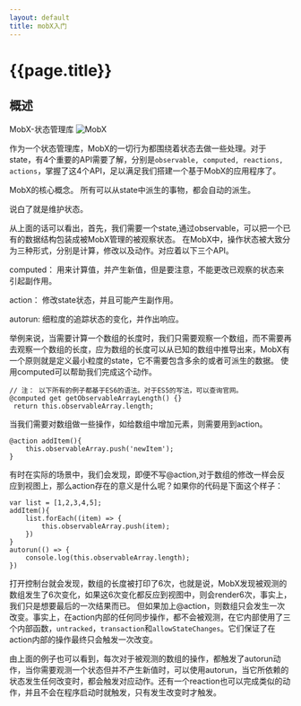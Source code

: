 ```yaml
---
layout: default
title: mobX入门
---
```

# {{page.title}}

## 概述
MobX-状态管理库
![MobX](https://gismanli.github.io/MobX-ZH/images/flow.png)

作为一个状态管理库，MobX的一切行为都围绕着状态去做一些处理。对于state，有4个重要的API需要了解，分别是`observable, computed, reactions, actions`，掌握了这4个API，足以满足我们搭建一个基于MobX的应用程序了。

MobX的核心概念。
所有可以从state中派生的事物，都会自动的派生。

说白了就是维护状态。

从上面的话可以看出，首先，我们需要一个state,通过observable，可以把一个已有的数据结构包装成被MobX管理的被观察状态。
在MobX中，操作状态被大致分为三种形式，分别是计算，修改以及动作。对应着以下三个API。

computed： 用来计算值，并产生新值，但是要注意，不能更改已观察的状态来引起副作用。

action： 修改state状态，并且可能产生副作用。

autorun: 细粒度的追踪状态的变化，并作出响应。

举例来说，当需要计算一个数组的长度时，我们只需要观察一个数组，而不需要再去观察一个数组的长度，应为数组的长度可以从已知的数组中推导出来，MobX有一个原则就是定义最小粒度的state，它不需要包含多余的或者可派生的数据。
使用computed可以帮助我们完成这个动作。

```
// 注： 以下所有的例子都基于ES6的语法。对于ES5的写法，可以查询官网。
@computed get getObservableArrayLength() {}
 return this.observableArray.length;

```

当我们需要对数组做一些操作，如给数组中增加元素，则需要用到action。

```
@action addItem(){
    this.observableArray.push('newItem');
}
```
有时在实际的场景中，我们会发现，即便不写@action,对于数组的修改一样会反应到视图上，那么action存在的意义是什么呢？如果你的代码是下面这个样子：

```
var list = [1,2,3,4,5];
addItem(){
    list.forEach((item) => {
        this.observableArray.push(item);
    })
}
autorun(() => {
    console.log(this.observableArray.length);
})
```
打开控制台就会发现，数组的长度被打印了6次，也就是说，MobX发现被观测的数组发生了6次变化，如果这6次变化都反应到视图中，则会render6次，事实上，我们只是想要最后的一次结果而已。
但如果加上@action，则数组只会发生一次改变。事实上，在action内部的任何同步操作，都不会被观测，在它内部使用了三个内部函数，`untracked`，`transaction`和`allowStateChanges`。它们保证了在action内部的操作最终只会触发一次改变。

由上面的例子也可以看到，每次对于被观测的数组的操作，都触发了autorun动作，当你需要观测一个状态但并不产生新值时，可以使用autorun，当它所依赖的状态发生任何改变时，都会触发对应动作。还有一个reaction也可以完成类似的动作，并且不会在程序启动时就触发，只有发生改变时才触发。


